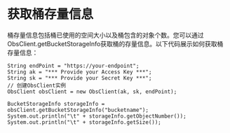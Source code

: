 # 获取桶存量信息<a name="ZH-CN_TOPIC_0142815524"></a>

桶存量信息包括桶已使用的空间大小以及桶包含的对象个数。您可以通过ObsClient.getBucketStorageInfo获取桶的存量信息。以下代码展示如何获取桶存量信息：

```
String endPoint = "https://your-endpoint";
String ak = "*** Provide your Access Key ***";
String sk = "*** Provide your Secret Key ***";
// 创建ObsClient实例
ObsClient obsClient = new ObsClient(ak, sk, endPoint);

BucketStorageInfo storageInfo = obsClient.getBucketStorageInfo("bucketname");
System.out.println("\t" + storageInfo.getObjectNumber());
System.out.println("\t" + storageInfo.getSize());
```

